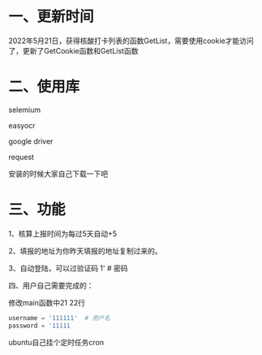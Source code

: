 # 一、更新时间
2022年5月21日，获得核酸打卡列表的函数GetList，需要使用cookie才能访问了，更新了GetCookie函数和GetList函数

# 二、使用库
selemium

easyocr

google driver

request

安装的时候大家自己下载一下吧

# 三、功能
1、核算上报时间为每过5天自动+5

2、填报的地址为你昨天填报的地址复制过来的。

3、自动登陆，可以过验证码
1'  # 密码


四、用户自己需要完成的：

修改main函数中21 22行

```python
username = '111111'  # 用户名
password = '11111
```

ubuntu自己挂个定时任务cron
